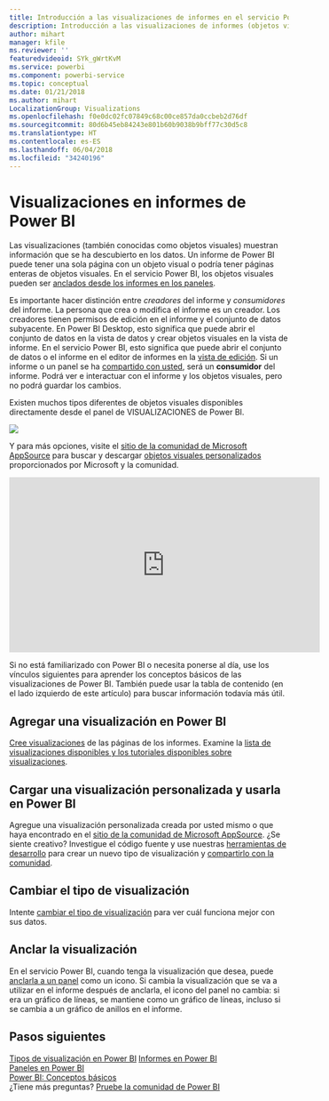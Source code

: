 ```yaml
---
title: Introducción a las visualizaciones de informes en el servicio Power BI y en Power BI Desktop
description: Introducción a las visualizaciones de informes (objetos visuales) en Microsoft Power BI.
author: mihart
manager: kfile
ms.reviewer: ''
featuredvideoid: SYk_gWrtKvM
ms.service: powerbi
ms.component: powerbi-service
ms.topic: conceptual
ms.date: 01/21/2018
ms.author: mihart
LocalizationGroup: Visualizations
ms.openlocfilehash: f0e0dc02fc07849c68c00ce857da0ccbeb2d76df
ms.sourcegitcommit: 80d6b45eb84243e801b60b9038b9bff77c30d5c8
ms.translationtype: HT
ms.contentlocale: es-ES
ms.lasthandoff: 06/04/2018
ms.locfileid: "34240196"
---
```

# <a name="visualizations-in-power-bi-reports"></a>Visualizaciones en informes de Power BI
Las visualizaciones (también conocidas como objetos visuales) muestran información que se ha descubierto en los datos. Un informe de Power BI puede tener una sola página con un objeto visual o podría tener páginas enteras de objetos visuales. En el servicio Power BI, los objetos visuales pueden ser [anclados desde los informes en los paneles](service-dashboard-pin-tile-from-report.md). 

Es importante hacer distinción entre *creadores* del informe y *consumidores* del informe. La persona que crea o modifica el informe es un creador.  Los creadores tienen permisos de edición en el informe y el conjunto de datos subyacente. En Power BI Desktop, esto significa que puede abrir el conjunto de datos en la vista de datos y crear objetos visuales en la vista de informe. En el servicio Power BI, esto significa que puede abrir el conjunto de datos o el informe en el editor de informes en la [vista de edición](service-reading-view-and-editing-view.md). Si un informe o un panel se ha [compartido con usted](service-shared-with-me.md), será un **consumidor** del informe. Podrá ver e interactuar con el informe y los objetos visuales, pero no podrá guardar los cambios.

Existen muchos tipos diferentes de objetos visuales disponibles directamente desde el panel de VISUALIZACIONES de Power BI. 

![](media/power-bi-report-visualizations/power-bi-visualizations.png)

Y para más opciones, visite el [sitio de la comunidad de Microsoft AppSource](https://appsource.microsoft.com) para buscar y descargar [objetos visuales personalizados](https://appsource.microsoft.com/marketplace/apps?product=power-bi-visuals&page=1) proporcionados por Microsoft y la comunidad.    

<iframe width="560" height="315" src="https://www.youtube.com/embed/SYk_gWrtKvM?list=PL1N57mwBHtN0JFoKSR0n-tBkUJHeMP2cP" frameborder="0" allowfullscreen></iframe>


  Si no está familiarizado con Power BI o necesita ponerse al día, use los vínculos siguientes para aprender los conceptos básicos de las visualizaciones de Power BI.  También puede usar la tabla de contenido (en el lado izquierdo de este artículo) para buscar información todavía más útil.

## <a name="add-a-visualization-in-power-bi"></a>Agregar una visualización en Power BI
[Cree visualizaciones](power-bi-report-add-visualizations-i.md) de las páginas de los informes. Examine la [lista de visualizaciones disponibles y los tutoriales disponibles sobre visualizaciones](power-bi-visualization-types-for-reports-and-q-and-a.md). 

## <a name="upload-a-custom-visualization-and-use-it-in-power-bi"></a>Cargar una visualización personalizada y usarla en Power BI
Agregue una visualización personalizada creada por usted mismo o que haya encontrado en el [sitio de la comunidad de Microsoft AppSource](https://appsource.microsoft.com/marketplace/apps?product=power-bi-visuals). ¿Se siente creativo? Investigue el código fuente y use nuestras [herramientas de desarrollo](service-custom-visuals-getting-started-with-developer-tools.md) para crear un nuevo tipo de visualización y [compartirlo con la comunidad](developer/office-store.md).

## <a name="change-the-visualization-type"></a>Cambiar el tipo de visualización
Intente [cambiar el tipo de visualización](power-bi-report-change-visualization-type.md) para ver cuál funciona mejor con sus datos.

## <a name="pin-the-visualization"></a>Anclar la visualización
En el servicio Power BI, cuando tenga la visualización que desea, puede [anclarla a un panel](service-dashboard-pin-tile-from-report.md) como un icono. Si cambia la visualización que se va a utilizar en el informe después de anclarla, el icono del panel no cambia: si era un gráfico de líneas, se mantiene como un gráfico de líneas, incluso si se cambia a un gráfico de anillos en el informe.

## <a name="next-steps"></a>Pasos siguientes
[Tipos de visualización en Power BI](power-bi-visualization-types-for-reports-and-q-and-a.md)
[Informes en Power BI](service-reports.md)  
[Paneles en Power BI](service-dashboards.md)  
[Power BI: Conceptos básicos](service-basic-concepts.md)  
¿Tiene más preguntas? [Pruebe la comunidad de Power BI](http://community.powerbi.com/)

